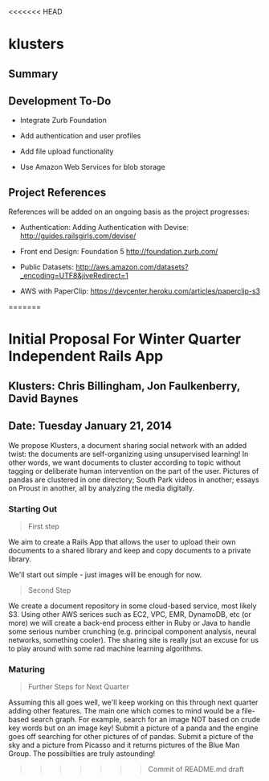<<<<<<< HEAD
# klusters

## Summary

## Development To-Do
- Integrate Zurb Foundation

- Add authentication and user profiles

- Add file upload functionality

- Use Amazon Web Services for blob storage

## Project References

References will be added on an ongoing basis as the project progresses:

- Authentication: Adding Authentication with Devise: http://guides.railsgirls.com/devise/

- Front end Design: Foundation 5  http://foundation.zurb.com/ 

- Public Datasets: http://aws.amazon.com/datasets?_encoding=UTF8&jiveRedirect=1

- AWS with PaperClip: https://devcenter.heroku.com/articles/paperclip-s3

					

=======

Initial Proposal For Winter Quarter Independent Rails App
=========================================================

Klusters: Chris Billingham, Jon Faulkenberry, David Baynes
----------------------------------------------------------

Date: Tuesday January 21, 2014
-------------------------------

We propose Klusters, a document sharing social network with an added twist:
the documents are self-organizing using unsupervised learning! In other words,
we want documents to cluster according to topic without tagging or deliberate human
intervention on the part of the user. Pictures of pandas are clustered in one directory;
South Park videos in another; essays on Proust in another, all by analyzing the media digitally.

### Starting Out

> First step

We aim to create a Rails App that allows the user to upload their own documents to a shared library
and keep and copy documents to a private library. 

We'll start out simple - just images will be enough for now.

> Second Step

We create a document repository in some cloud-based service, most likely S3.
Using other AWS serices such as EC2, VPC, EMR, DynamoDB, etc (or more) we will create a 
back-end process either in Ruby or Java to handle some serious number crunching (e.g. principal
component analysis, neural networks, something cooler). The sharing site is really jsut an excuse for us to play around with some rad machine learning algorithms.

### Maturing

> Further Steps for Next Quarter

Assuming this all goes well, we'll keep working on this through next quarter adding other features.
The main one which comes to mind would be a file-based search graph. For example, search for an image NOT based on crude key words but on an image key! Submit a picture of a panda and the engine goes off searching for other pictures of of pandas. Submit a picture of the sky and a picture from Picasso and it returns pictures of the Blue Man Group. The possibilties are truly astounding!
>>>>>>> Commit of README.md draft

